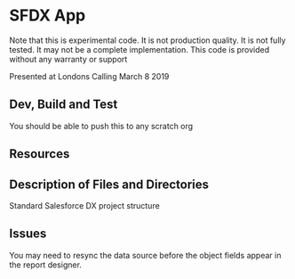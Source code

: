 # SFDX  App
Note that this is experimental code. It is not production quality.
It is not fully tested. It may not be a complete implementation.
This code is provided without any warranty or support

Presented at Londons Calling March 8 2019

## Dev, Build and Test
You should be able to push this to any scratch org

## Resources


## Description of Files and Directories
Standard Salesforce DX project structure


## Issues
You may need to resync the data source before the object fields appear in
the report designer.

